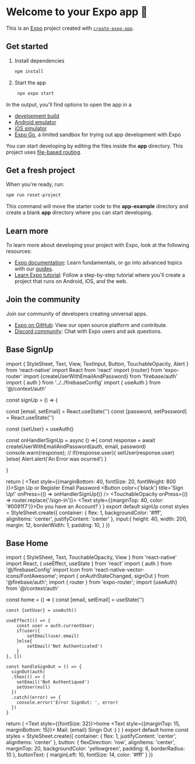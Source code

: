 # Welcome to your Expo app 👋

This is an [Expo](https://expo.dev) project created with [`create-expo-app`](https://www.npmjs.com/package/create-expo-app).

## Get started

1. Install dependencies

   ```bash
   npm install
   ```

2. Start the app

   ```bash
    npx expo start
   ```

In the output, you'll find options to open the app in a

- [development build](https://docs.expo.dev/develop/development-builds/introduction/)
- [Android emulator](https://docs.expo.dev/workflow/android-studio-emulator/)
- [iOS simulator](https://docs.expo.dev/workflow/ios-simulator/)
- [Expo Go](https://expo.dev/go), a limited sandbox for trying out app development with Expo

You can start developing by editing the files inside the **app** directory. This project uses [file-based routing](https://docs.expo.dev/router/introduction).

## Get a fresh project

When you're ready, run:

```bash
npm run reset-project
```

This command will move the starter code to the **app-example** directory and create a blank **app** directory where you can start developing.

## Learn more

To learn more about developing your project with Expo, look at the following resources:

- [Expo documentation](https://docs.expo.dev/): Learn fundamentals, or go into advanced topics with our [guides](https://docs.expo.dev/guides).
- [Learn Expo tutorial](https://docs.expo.dev/tutorial/introduction/): Follow a step-by-step tutorial where you'll create a project that runs on Android, iOS, and the web.

## Join the community

Join our community of developers creating universal apps.

- [Expo on GitHub](https://github.com/expo/expo): View our open source platform and contribute.
- [Discord community](https://chat.expo.dev): Chat with Expo users and ask questions.


## Base SignUp 
import { StyleSheet, Text, View, TextInput, Button, TouchableOpacity, Alert } from 'react-native'
import React from 'react'
import {router} from 'expo-router'
import {createUserWithEmailAndPassword} from 'firebase/auth'
import { auth } from '../../firebaseConfig'
import { useAuth } from '@/context/auth'

const signUp = () => {

  const [email, setEmail] = React.useState('')
  const [password, setPassword] = React.useState('')

  const {setUser} = useAuth()

  const onHandlerSignUp = async () =>{
    const response = await  createUserWithEmailAndPassword(auth, email, password)
    console.warn(response);
    //
    if(response.user){
      setUser(response.user)
    }else{
      Alert.alert('An Error was ocurred')
    }

  }

  return (
    <View style={styles.container}> 
      <Text style={{marginBottom: 40,
        fontSize: 20,
        fontWeight: 800
      }}>Sign Up or Register</Text>
      <Text>Email</Text>
      <TextInput style={styles.input}
      value={email} onChangeText={setEmail} >
      </TextInput>
      <Text>Password</Text>
      <TextInput  style={styles.input}
       value={password} onChangeText={setPassword} 
      secureTextEntry={true}>
      </TextInput>
      <Button color={'black'} title='Sign Up!' onPress={() => onHandlerSignUp()} />
      <TouchableOpacity onPress={() => router.replace('/sign-in')}>
        <Text style={{marginTop: 40, color: '#0091f7'}}>Do you have an Account?</Text>
      </TouchableOpacity>
    </View>
  )
}
export default signUp
const styles = StyleSheet.create({
  container: {
    flex: 1,
    backgroundColor: '#fff',
    alignItems: 'center',
    justifyContent: 'center'
  },
  input:{
    height: 40,
    width: 200,
    margin: 12,
    borderWidth: 1,
    padding: 10,
  }
})
##

## Base Home
import { StyleSheet, Text, TouchableOpacity, View } from 'react-native'
import React, { useEffect, useState } from 'react'
import { auth } from '@/firebaseConfig'
import Icon from 'react-native-vector-icons/FontAwesome';
import { onAuthStateChanged, signOut } from '@firebase/auth';
import { router } from 'expo-router';
import {useAuth} from '@/context/auth'

const home = () => {
    const [email, setEmail] = useState('')

    const {setUser} = useAuth()

    useEffect(() => {
        const user = auth.currentUser;
        if(user){
            setEmail(user.email)
        }else{
            setEmail('Not Authenticated')
        }
    }, [])

    const handleSignOut = () => {
      signOut(auth)
      .then(() => {
        setEmail('Not Authentiqued')
        setUser(null)
      })
      .catch((error) => {
        console.error('Error SignOut: ', error)
      })
    }

  return (
    <View style={styles.container}>
      <Text style={{fontSize: 32}}>home</Text>
      <Text style={{marginTop: 15, marginBottom: 15}}>
        Mail: {email}
      </Text>
      <TouchableOpacity onPress={handleSignOut} style={styles.button}>
        <Icon name='sign-out' size={20} color="#fff"/>
        <Text style={styles.buttonText}>Singn Out :)</Text>
      </TouchableOpacity>
    </View>
  )
}
export default home
const styles = StyleSheet.create({
    container: {
        flex: 1, justifyContent: 'center', alignItems: 'center'
    },
    button: {
      flexDirection: 'row', alignItems: 'center', 
      marginTop: 20, backgroundColor: 'yellowgreen',
      padding: 6, borderRadius: 10
    }, 
    buttonText: {
      marginLeft: 10,
      fontSize: 14,
      color: '#fff'
    }
})
##
